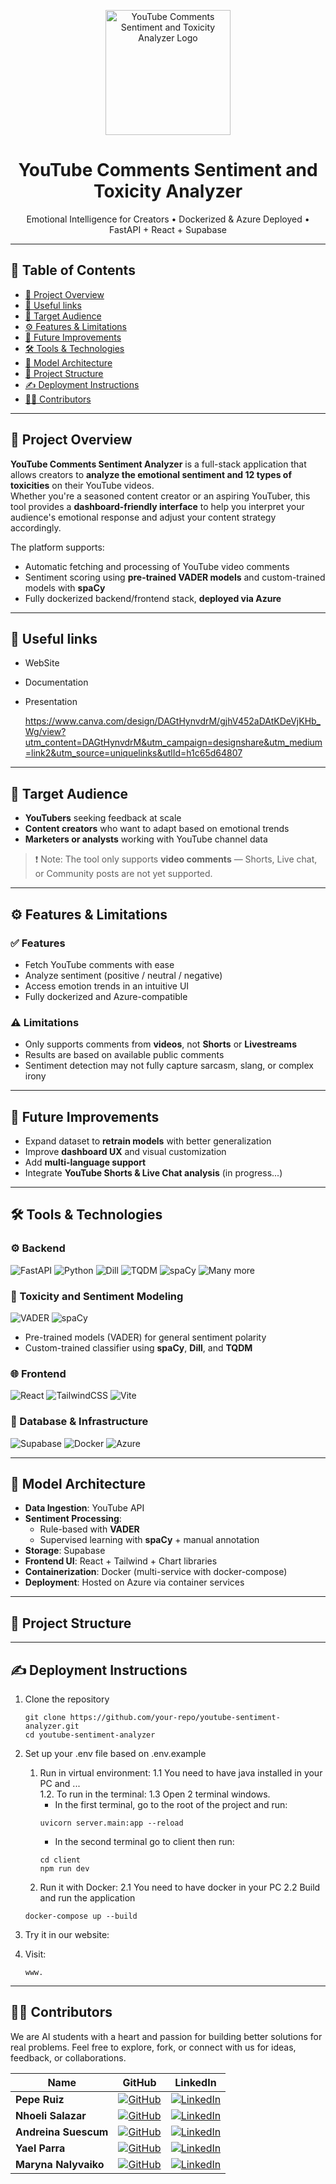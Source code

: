 <p align="center">
  <img src="img/logo.png" alt="YouTube Comments Sentiment and Toxicity Analyzer Logo" width="200"/>
</p>

<h1 align="center">YouTube Comments Sentiment and Toxicity Analyzer</h1>

<p align="center">
  Emotional Intelligence for Creators • Dockerized & Azure Deployed • FastAPI + React + Supabase
</p>

---

## 🧭 Table of Contents

- [📌 Project Overview](#-project-overview)
- [📎 Useful links](#-useful-links)
- [🎯 Target Audience](#-target-audience)
- [⚙️ Features & Limitations](#️-features--limitations)
- [🚀 Future Improvements](#-future-improvements)
- [🛠️ Tools & Technologies](#-tools--technologies)
- [🧪 Model Architecture](#-model-architecture)
- [📁 Project Structure](#-project-structure)
- [✍ Deployment Instructions](#-deployment-instructions)
- [👩‍💻 Contributors](#-contributors)

---

## 📌 Project Overview

<p align="justify">
  
**YouTube Comments Sentiment Analyzer** is a full-stack application that allows creators to **analyze the emotional sentiment and 12 types of toxicities** on their YouTube videos.  
Whether you're a seasoned content creator or an aspiring YouTuber, this tool provides a **dashboard-friendly interface** to help you interpret your audience's emotional response and adjust your content strategy accordingly.
</p>

The platform supports:
- Automatic fetching and processing of YouTube video comments
- Sentiment scoring using **pre-trained VADER models** and custom-trained models with **spaCy**
- Fully dockerized backend/frontend stack, **deployed via Azure**

---
## 📎 Useful links

- WebSite
- Documentation
- Presentation
  
  https://www.canva.com/design/DAGtHynvdrM/gjhV452aDAtKDeVjKHb_Wg/view?utm_content=DAGtHynvdrM&utm_campaign=designshare&utm_medium=link2&utm_source=uniquelinks&utlId=h1c65d64807
---

## 🎯 Target Audience

- **YouTubers** seeking feedback at scale
- **Content creators** who want to adapt based on emotional trends
- **Marketers or analysts** working with YouTube channel data

> ❗ Note: The tool only supports **video comments** — Shorts, Live chat, or Community posts are not yet supported.

---

## ⚙️ Features & Limitations

### ✅ Features

- Fetch YouTube comments with ease
- Analyze sentiment (positive / neutral / negative)
- Access emotion trends in an intuitive UI
- Fully dockerized and Azure-compatible

### ⚠️ Limitations

- Only supports comments from **videos**, not **Shorts** or **Livestreams**
- Results are based on available public comments
- Sentiment detection may not fully capture sarcasm, slang, or complex irony

---

## 🚀 Future Improvements

- Expand dataset to **retrain models** with better generalization
- Improve **dashboard UX** and visual customization
- Add **multi-language support**
- Integrate **YouTube Shorts & Live Chat analysis** (in progress...)

---

## 🛠️ Tools & Technologies

### ⚙️ Backend

![FastAPI](https://img.shields.io/badge/-FastAPI-009688?logo=fastapi&logoColor=white)
![Python](https://img.shields.io/badge/-Python-3776AB?logo=python&logoColor=white)
![Dill](https://img.shields.io/badge/-Dill-6E4C1E)
![TQDM](https://img.shields.io/badge/-TQDM-92C63D)
![spaCy](https://img.shields.io/badge/-spaCy-09A3D5)
![Many more](https://img.shields.io/badge/-ManyMore-FFFFFF)

### 🧠 Toxicity and Sentiment Modeling

![VADER](https://img.shields.io/badge/-VADER-6A1B9A)
![spaCy](https://img.shields.io/badge/-spaCy-09A3D5)

- Pre-trained models (VADER) for general sentiment polarity
- Custom-trained classifier using **spaCy**, **Dill**, and **TQDM**

### 🌐 Frontend

![React](https://img.shields.io/badge/-React-61DAFB?logo=react&logoColor=black)
![TailwindCSS](https://img.shields.io/badge/-TailwindCSS-06B6D4?logo=tailwindcss&logoColor=white)
![Vite](https://img.shields.io/badge/-Vite-646CFF?logo=vite&logoColor=white)

### 🧱 Database & Infrastructure

![Supabase](https://img.shields.io/badge/-Supabase-3ECF8E?logo=supabase&logoColor=white)
![Docker](https://img.shields.io/badge/-Docker-2496ED?logo=docker&logoColor=white)
![Azure](https://img.shields.io/badge/-Azure-0078D4?logo=microsoftazure&logoColor=white)

---

## 🧪 Model Architecture

- **Data Ingestion**: YouTube API
- **Sentiment Processing**:  
  - Rule-based with **VADER**  
  - Supervised learning with **spaCy** + manual annotation
- **Storage**: Supabase
- **Frontend UI**: React + Tailwind + Chart libraries
- **Containerization**: Docker (multi-service with docker-compose)
- **Deployment**: Hosted on Azure via container services

---

## 📁 Project Structure


---

## ✍ Deployment Instructions

1. Clone the repository
     ```
     git clone https://github.com/your-repo/youtube-sentiment-analyzer.git
     cd youtube-sentiment-analyzer
      ```
2. Set up your .env file based on .env.example

   1. Run in virtual environment:
      1.1 You need to have java installed in your PC and ...   
      1.2. To run in the terminal:
      1.3 Open 2 terminal windows.
         - In the first terminal, go to the root of the project and run:
         ```
         uvicorn server.main:app --reload
         ```
         - In the second terminal go to client then run:
         ```
         cd client
         npm run dev
         ```
    2. Run it with Docker:
      2.1  You need to have docker in your PC 
      2.2 Build and run the application
      ```
      docker-compose up --build
      ```

3. Try it in our website:
  1. Visit:
     ```
     www.
     ```

---
## 👩‍💻 Contributors
We are AI students with a heart and passion for building better solutions for real problems.
Feel free to explore, fork, or connect with us for ideas, feedback, or collaborations.


| Name | GitHub | LinkedIn |
|------|--------|----------|
| **Pepe Ruiz** | [![GitHub](https://img.shields.io/badge/GitHub-c4302b?logo=github&logoColor=white)](https://github.com/peperuizdev) | [![LinkedIn](https://img.shields.io/badge/LinkedIn-0A66C2?logo=linkedin&logoColor=white)](https://www.linkedin.com/in/peperuiznieto/) |
| **Nhoeli Salazar** | [![GitHub](https://img.shields.io/badge/GitHub-c4302b?logo=github&logoColor=white)](https://github.com/Nho89) | [![LinkedIn](https://img.shields.io/badge/LinkedIn-0A66C2?logo=linkedin&logoColor=white)](https://www.linkedin.com/in/nhoeli-salazar/) |
| **Andreina Suescum** | [![GitHub](https://img.shields.io/badge/GitHub-c4302b?logo=github&logoColor=white)](https://github.com/mariasuescum) | [![LinkedIn](https://img.shields.io/badge/LinkedIn-0A66C2?logo=linkedin&logoColor=white)](https://www.linkedin.com/in/andreina-suescum/) |
| **Yael Parra** | [![GitHub](https://img.shields.io/badge/GitHub-c4302b?logo=github&logoColor=white)](https://github.com/Yael-Parra) | [![LinkedIn](https://img.shields.io/badge/LinkedIn-0A66C2?logo=linkedin&logoColor=white)](https://www.linkedin.com/in/yael-parra/) |
| **Maryna Nalyvaiko** | [![GitHub](https://img.shields.io/badge/GitHub-c4302b?logo=github&logoColor=white)](https://github.com/MarynaDRST) | [![LinkedIn](https://img.shields.io/badge/LinkedIn-0A66C2?logo=linkedin&logoColor=white)](https://www.linkedin.com/in/maryna-nalyvaiko-69745a236/) |
